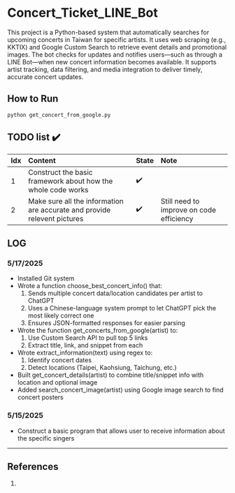 # Concert_Ticket_LINE_Bot 
This project is a Python-based system that automatically searches for upcoming concerts in Taiwan for specific artists. 
It uses web scraping (e.g., KKTIX) and Google Custom Search to retrieve event details and promotional images. 
The bot checks for updates and notifies users—such as through a LINE Bot—when new concert information becomes available. 
It supports artist tracking, data filtering, and media integration to deliver timely, accurate concert updates.

## How to Run
```
python get_concert_from_google.py
```

## TODO list :heavy_check_mark: 
Idx | Content | State | Note
:------------ | :-------------| :-------------| :-------------
1 | Construct the basic framework about how the whole code works | :heavy_check_mark: | 
2 | Make sure all the information are accurate and provide relevent pictures | :heavy_check_mark: | Still need to improve on code efficiency
## LOG
### 5/17/2025
- Installed Git system
- Wrote a function choose_best_concert_info() that:
    1. Sends multiple concert data/location candidates per artist to ChatGPT
    2. Uses a Chinese-language system prompt to let ChatGPT pick the most likely correct one
    3. Ensures JSON-formatted responses for easier parsing
- Wrote the function get_concerts_from_google(artist) to:
    1. Use Custom Search API to pull top 5 links
    2. Extract title, link, and snippet from each
- Wrote extract_information(text) using regex to:
    1. Identify concert dates
    2. Detect locations (Taipei, Kaohsiung, Taichung, etc.)
- Built get_concert_details(artist) to combine title/snippet info with location and optional image
- Added search_concert_image(artist) using Google image search to find concert posters
### 5/15/2025
- Construct a basic program that allows user to receive information about the specific singers
---


  


## References
1. 

